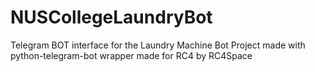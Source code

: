 # NUSCollegeLaundryBot
Telegram BOT interface for the Laundry Machine Bot Project
made with python-telegram-bot wrapper
made for RC4 by RC4Space
